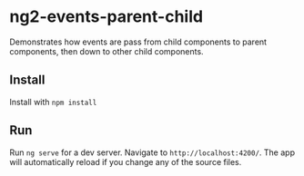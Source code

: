 # ng2-events-parent-child
Demonstrates how events are pass from child components to parent components, then down to other child components.  

## Install
Install with `npm install`  

## Run
Run `ng serve` for a dev server. Navigate to `http://localhost:4200/`. The app will automatically reload if you change any of the source files.
